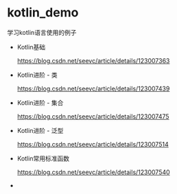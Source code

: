 # kotlin_demo

学习kotlin语言使用的例子



- Kotlin基础
  
  https://blog.csdn.net/seevc/article/details/123007363

- Kotlin进阶 - 类
  
  https://blog.csdn.net/seevc/article/details/123007439

- Kotlin进阶 - 集合
  
  https://blog.csdn.net/seevc/article/details/123007475

- Kotlin进阶 - 泛型
  
  https://blog.csdn.net/seevc/article/details/123007514

- Kotlin常用标准函数
  
  https://blog.csdn.net/seevc/article/details/123007540

- 
